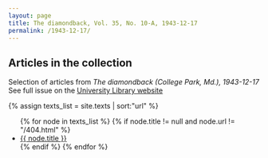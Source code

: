 ```yaml
---
layout: page
title: The diamondback, Vol. 35, No. 10-A, 1943-12-17
permalink: /1943-12-17/
---
```


## Articles in the collection

Selection of articles from *The diamondback (College Park, Md.), 1943-12-17*
See full issue on the [University Library website](https://digital.lib.umd.edu/student-newspapers/id/fbe8564d-426c-456b-aff2-b19c0caaaeb8)

<div>
{% assign texts_list = site.texts | sort:"url" %}
<ul>
{% for node in texts_list %}
  {% if node.title != null and node.url != "/404.html" %}
    <li><a class="sidebar-nav-item{% if page.url == node.url %} active{% endif %}" href="{{ site.baseurl }}{{ node.url }}">{{ node.title }}</a></li>
  {% endif %}
{% endfor %}
</ul>
</div>
